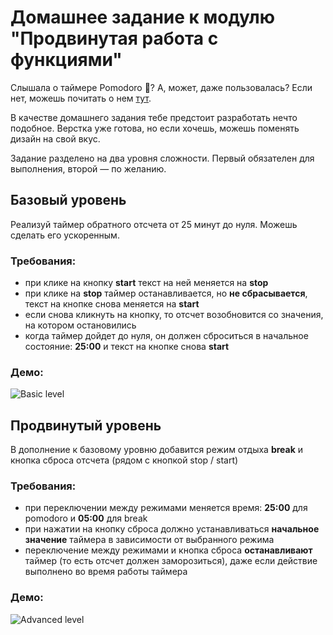 # Домашнее задание к модулю "Продвинутая работа с функциями"

Слышала о таймере Pomodoro 🍅? А, может, даже пользовалась? Если нет, можешь почитать о нем [тут](https://lifehacker.ru/special/pomodoro/).

В качестве домашнего задания тебе предстоит разработать нечто подобное. Верстка уже готова, но если хочешь, можешь поменять дизайн на свой вкус.

Задание разделено на два уровня сложности. Первый обязателен для выполнения, второй — по желанию.

## Базовый уровень
Реализуй таймер обратного отсчета от 25 минут до нуля. Можешь сделать его ускоренным.

### Требования:
* при клике на кнопку **start** текст на ней меняется на **stop**
* при клике на **stop** таймер останавливается, но **не сбрасывается**, текст на кнопке снова меняется на **start**
* если снова кликнуть на кнопку, то отсчет возобновится со значения, на котором остановились
* когда таймер дойдет до нуля, он должен сброситься в начальное состояние: **25:00** и текст на кнопке снова **start**

### Демо:
![Basic level](./assets/basic.gif)


## Продвинутый уровень
В дополнение к базовому уровню добавится режим отдыха **break** и кнопка сброса отсчета (рядом с кнопкой stop / start)

### Требования:
* при переключении между режимами меняется время: **25:00** для pomodoro и **05:00** для break
* при нажатии на кнопку сброса должно устанавливаться **начальное значение** таймера в зависимости от выбранного режима
* переключение между режимами и кнопка сброса **останавливают** таймер (то есть отсчет должен заморозиться), даже если действие выполнено во время работы таймера

### Демо:
![Advanced level](./assets/advanced.gif)



